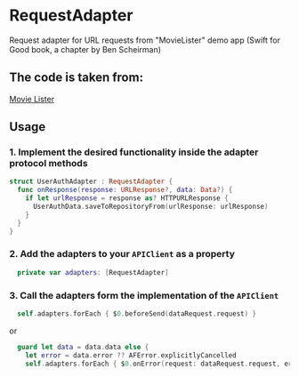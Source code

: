 # RequestAdapter

Request adapter for URL requests from "MovieLister" demo app (Swift for Good book, a chapter by Ben Scheirman)

## The code is taken from:

[Movie Lister](https://github.com/subdigital/MovieLister)


## Usage 

### 1. Implement the desired functionality inside the adapter protocol methods

```swift
struct UserAuthAdapter : RequestAdapter {
  func onResponse(response: URLResponse?, data: Data?) {
    if let urlResponse = response as? HTTPURLResponse {
      UserAuthData.saveToRepositoryFrom(urlResponse: urlResponse)
    }
  }
}
```

### 2. Add the adapters to your `APIClient` as a property

```swift
  private var adapters: [RequestAdapter]
```

### 3. Call the adapters form the implementation of the `APIClient`

```swift
  self.adapters.forEach { $0.beforeSend(dataRequest.request) }
```

or

```swift
  guard let data = data.data else {
    let error = data.error ?? AFError.explicitlyCancelled
    self.adapters.forEach { $0.onError(request: dataRequest.request, error: error) }
```


